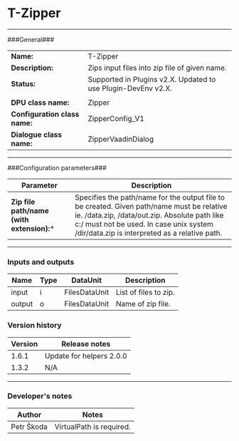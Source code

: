 # T-Zipper #
----------

###General###

|                              |                                             |
|------------------------------|---------------------------------------------|
|**Name:**                     |T-Zipper                                     |
|**Description:**              |Zips input files into zip file of given name. |
|**Status:**                   |Supported in Plugins v2.X. Updated to use Plugin-DevEnv v2.X.       |
|                              |                                             |
|**DPU class name:**           |Zipper                                       | 
|**Configuration class name:** |ZipperConfig_V1                              |
|**Dialogue class name:**      |ZipperVaadinDialog                           |

***

###Configuration parameters###

|Parameter                                       |Description                                                              |                                                        
|------------------------------------------------|-------------------------------------------------------------------------|
|**Zip file path/name (with extension):***       |Specifies the path/name for the output file to be created. Given path/name must be relative ie. /data.zip, /data/out.zip. Absolute path like c:/ must not be used. In case unix system /dir/data.zip is interpreted as a relative path. |

***

### Inputs and outputs ###

|Name    |Type           |DataUnit     |Description          |
|--------|---------------|-------------|---------------------|
|input   |i              |FilesDataUnit|List of files to zip. |
|output  |o              |FilesDataUnit|Name of zip file.     |   

### Version history ###

|Version |Release notes |
|--------|--------------|
|1.6.1   |Update for helpers 2.0.0 |
|1.3.2   |N/A         |

***

### Developer's notes ###

|Author |Notes |
|-------|------|
|Petr Škoda|VirtualPath is required. | 

